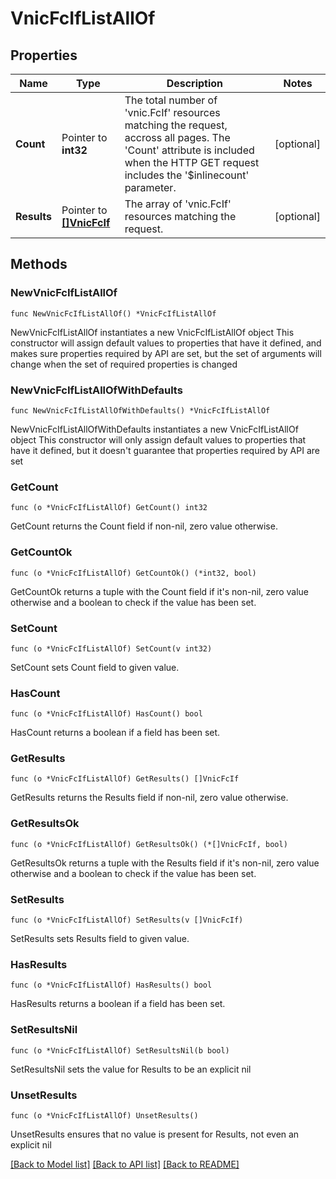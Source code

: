 # VnicFcIfListAllOf

## Properties

Name | Type | Description | Notes
------------ | ------------- | ------------- | -------------
**Count** | Pointer to **int32** | The total number of &#39;vnic.FcIf&#39; resources matching the request, accross all pages. The &#39;Count&#39; attribute is included when the HTTP GET request includes the &#39;$inlinecount&#39; parameter. | [optional] 
**Results** | Pointer to [**[]VnicFcIf**](vnic.FcIf.md) | The array of &#39;vnic.FcIf&#39; resources matching the request. | [optional] 

## Methods

### NewVnicFcIfListAllOf

`func NewVnicFcIfListAllOf() *VnicFcIfListAllOf`

NewVnicFcIfListAllOf instantiates a new VnicFcIfListAllOf object
This constructor will assign default values to properties that have it defined,
and makes sure properties required by API are set, but the set of arguments
will change when the set of required properties is changed

### NewVnicFcIfListAllOfWithDefaults

`func NewVnicFcIfListAllOfWithDefaults() *VnicFcIfListAllOf`

NewVnicFcIfListAllOfWithDefaults instantiates a new VnicFcIfListAllOf object
This constructor will only assign default values to properties that have it defined,
but it doesn't guarantee that properties required by API are set

### GetCount

`func (o *VnicFcIfListAllOf) GetCount() int32`

GetCount returns the Count field if non-nil, zero value otherwise.

### GetCountOk

`func (o *VnicFcIfListAllOf) GetCountOk() (*int32, bool)`

GetCountOk returns a tuple with the Count field if it's non-nil, zero value otherwise
and a boolean to check if the value has been set.

### SetCount

`func (o *VnicFcIfListAllOf) SetCount(v int32)`

SetCount sets Count field to given value.

### HasCount

`func (o *VnicFcIfListAllOf) HasCount() bool`

HasCount returns a boolean if a field has been set.

### GetResults

`func (o *VnicFcIfListAllOf) GetResults() []VnicFcIf`

GetResults returns the Results field if non-nil, zero value otherwise.

### GetResultsOk

`func (o *VnicFcIfListAllOf) GetResultsOk() (*[]VnicFcIf, bool)`

GetResultsOk returns a tuple with the Results field if it's non-nil, zero value otherwise
and a boolean to check if the value has been set.

### SetResults

`func (o *VnicFcIfListAllOf) SetResults(v []VnicFcIf)`

SetResults sets Results field to given value.

### HasResults

`func (o *VnicFcIfListAllOf) HasResults() bool`

HasResults returns a boolean if a field has been set.

### SetResultsNil

`func (o *VnicFcIfListAllOf) SetResultsNil(b bool)`

 SetResultsNil sets the value for Results to be an explicit nil

### UnsetResults
`func (o *VnicFcIfListAllOf) UnsetResults()`

UnsetResults ensures that no value is present for Results, not even an explicit nil

[[Back to Model list]](../README.md#documentation-for-models) [[Back to API list]](../README.md#documentation-for-api-endpoints) [[Back to README]](../README.md)


